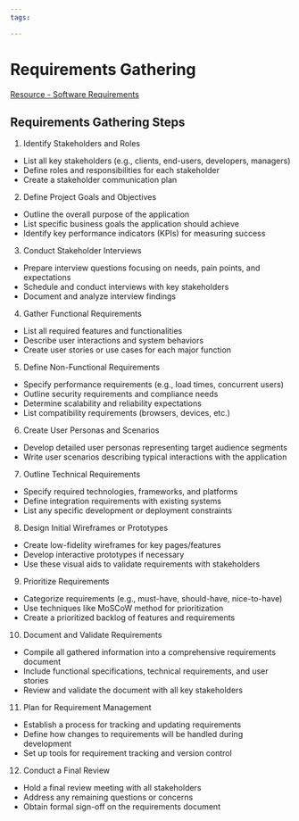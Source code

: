 ```yaml
---
tags:

---
```

# Requirements Gathering

[Resource - Software Requirements](https://www.tutorialspoint.com/software_engineering/software_requirements.htm)  

## Requirements Gathering Steps
1. Identify Stakeholders and Roles
- List all key stakeholders (e.g., clients, end-users, developers, managers)
- Define roles and responsibilities for each stakeholder
- Create a stakeholder communication plan

2. Define Project Goals and Objectives
- Outline the overall purpose of the application
- List specific business goals the application should achieve
- Identify key performance indicators (KPIs) for measuring success

3. Conduct Stakeholder Interviews
- Prepare interview questions focusing on needs, pain points, and expectations
- Schedule and conduct interviews with key stakeholders
- Document and analyze interview findings

4. Gather Functional Requirements
- List all required features and functionalities
- Describe user interactions and system behaviors
- Create user stories or use cases for each major function

5. Define Non-Functional Requirements
- Specify performance requirements (e.g., load times, concurrent users)
- Outline security requirements and compliance needs
- Determine scalability and reliability expectations
- List compatibility requirements (browsers, devices, etc.)

6. Create User Personas and Scenarios
- Develop detailed user personas representing target audience segments
- Write user scenarios describing typical interactions with the application

7. Outline Technical Requirements
- Specify required technologies, frameworks, and platforms
- Define integration requirements with existing systems
- List any specific development or deployment constraints

8. Design Initial Wireframes or Prototypes
- Create low-fidelity wireframes for key pages/features
- Develop interactive prototypes if necessary
- Use these visual aids to validate requirements with stakeholders

9. Prioritize Requirements
- Categorize requirements (e.g., must-have, should-have, nice-to-have)
- Use techniques like MoSCoW method for prioritization
- Create a prioritized backlog of features and requirements

10. Document and Validate Requirements
- Compile all gathered information into a comprehensive requirements document
- Include functional specifications, technical requirements, and user stories
- Review and validate the document with all key stakeholders

11. Plan for Requirement Management
- Establish a process for tracking and updating requirements
- Define how changes to requirements will be handled during development
- Set up tools for requirement tracking and version control

12. Conduct a Final Review
- Hold a final review meeting with all stakeholders
- Address any remaining questions or concerns
- Obtain formal sign-off on the requirements document
